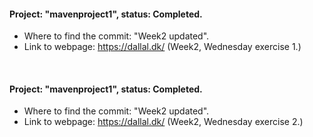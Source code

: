 #### Project: "mavenproject1", status: Completed.
- Where to find the commit: "Week2 updated".
- Link to webpage: https://dallal.dk/ (Week2, Wednesday exercise 1.)

<br>

#### Project: "mavenproject1", status: Completed.
- Where to find the commit: "Week2 updated".
- Link to webpage: https://dallal.dk/ (Week2, Wednesday exercise 2.)
